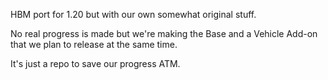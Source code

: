 HBM port for 1.20 but with our own somewhat original stuff.

No real progress is made but we're making the Base and a Vehicle Add-on that we plan to release at the same time.

It's just a repo to save our progress ATM.
